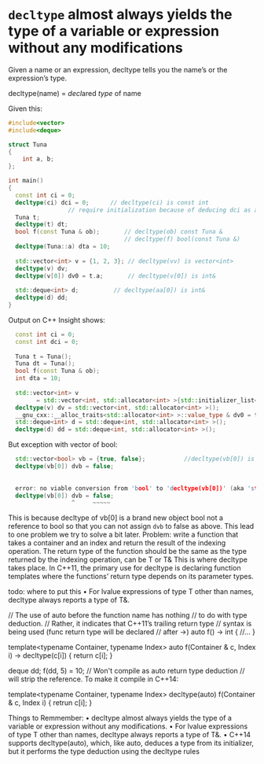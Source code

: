 # `decltype` almost always yields the type of a variable or expression without any modifications
Given a name or an expression, decltype tells you the name’s or the expression’s type.

decltype(name) = *decl*ared *type* of name

Given this:
```c++
#include<vector>
#include<deque>

struct Tuna
{
	int a, b;
};

int main()
{
  const int ci = 0; 
  decltype(ci) dci = 0; 	 // decltype(ci) is const int
  				 // require initialization because of deducing dci as a const  
  Tuna t; 
  decltype(t) dt;  
  bool f(const Tuna & ob);  	 // decltype(ob) const Tuna &                            
                            	 // decltype(f) bool(const Tuna &)  
  decltype(Tuna::a) dta = 10;
  
  std::vector<int> v = {1, 2, 3}; // decltype(vv) is vector<int>
  decltype(v) dv;
  decltype(v[0]) dv0 = t.a;       // decltype(v[0]) is int&
  
  std::deque<int> d;  		  // decltype(aa[0]) is int&
  decltype(d) dd;
}
```

Output on C++ Insight shows:
```c++
  const int ci = 0;
  const int dci = 0;
  
  Tuna t = Tuna();
  Tuna dt = Tuna();
  bool f(const Tuna & ob);  
  int dta = 10;
  
  std::vector<int> v 
        = std::vector<int, std::allocator<int> >{std::initializer_list<int>{1, 2, 3}, std::allocator<int>()};
  decltype(v) dv = std::vector<int, std::allocator<int> >();
  __gnu_cxx::__alloc_traits<std::allocator<int> >::value_type & dv0 = t.a;
  std::deque<int> d = std::deque<int, std::allocator<int> >();
  decltype(d) dd = std::deque<int, std::allocator<int> >();
```
But exception with vector of bool:
```c++
  std::vector<bool> vb = {true, false}; 		  //decltype(vb[0]) is bool (!not bool&)
  decltype(vb[0]) dvb = false;
  
  
  error: no viable conversion from 'bool' to 'decltype(vb[0])' (aka 'std::_Bit_reference')
  decltype(vb[0]) dvb = false;
                  ^     ~~~~~
```
This is because decltype of  vb[0] is a brand new object bool not a reference to bool so that you can not assign `dvb` to false as above.
This lead to one problem we try to solve a bit later.
Problem: write a function that takes a container and an index and return the result of the indexing operation. The return type of the function should be the same as the type returned by the indexing operation, can be T or T&
This is where decltype takes place. In C++11, the primary use for decltype is declaring function templates where the functions’ return type depends on its parameter types.

todo: where to put this
• For lvalue expressions of type T other than names, decltype always reports a type of T&. 


// The use of auto before the function name has nothing
// to do with type deduction.
// Rather, it indicates that C++11’s trailing return type
// syntax is being used (func return type will be declared
// after ->)
auto f() -> int
{
	//...
}

template<typename Container, typename Index>
auto f(Container & c, Index i) -> decltype(c[i])
{
	return c[i];
}


deque<int> dd;
f(dd, 5) = 10; // Won't compile as auto return type deduction
// will strip the reference. To make it compile in C++14:

template<typename Container, typename Index>
decltype(auto) f(Container & c, Index i)
{
	retrun c[i];
}

Things to Remmember:
• decltype almost always yields the type of a variable or expression without any modifications. 
• For lvalue expressions of type T other than names, decltype always reports a type of T&. 
• C++14 supports decltype(auto), which, like auto, deduces a type from its initializer, but it performs the type deduction using the decltype rules
